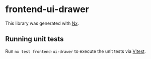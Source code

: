 # frontend-ui-drawer

This library was generated with [Nx](https://nx.dev).

## Running unit tests

Run `nx test frontend-ui-drawer` to execute the unit tests via [Vitest](https://vitest.dev/).
